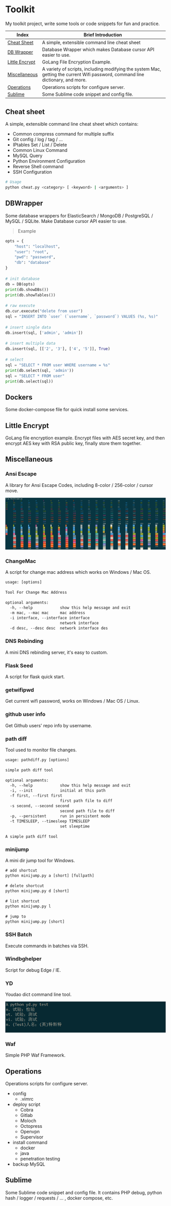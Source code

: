 # Toolkit

My toolkit project, write some tools or code snippets for fun and practice.

| Index | Brief Introduction |
| ----- | ------------------ |
| [Cheat Sheet](https://github.com/LyleMi/toolkit#cheat-sheet) | A simple, extensible command line cheat sheet |
| [DB Wrapper](https://github.com/LyleMi/toolkit#dbwrapper) | Database Wrapper which makes Database cursor API easier to use. |
| [Little Encrypt](https://github.com/LyleMi/toolkit#little-encrypt) |  GoLang File Encryption Example. |
| [Miscellaneous](https://github.com/LyleMi/toolkit#miscellaneous) | A variety of scripts, including modifying the system Mac, getting the current Wifi password, command line dictionary, and more. |
| [Operations](https://github.com/LyleMi/toolkit#operations) | Operations scripts for configure server. |
| [Sublime](https://github.com/LyleMi/toolkit#sublime) | Some Sublime code snippet and config file. |

## Cheat sheet

A simple, extensible command line cheat sheet which contains:

- Common compress command for multiple suffix
- Git config / log / tag / ...
- IPtables Set / List / Delete
- Common Linux Command
- MySQL Query
- Python Environment Configuration
- Reverse Shell command
- SSH Configuration


```sh
# Usage
python cheat.py <category> [ <keyword> | <arguments> ]
```

## DBWrapper

Some database wrappers for ElasticSearch / MongoDB / PostgreSQL / MySQL / SQLite. Make Database cursor API easier to use.

> Example

```python
opts = {
    "host": "localhost",
    "user": "root",
    "pwd": "password",
    "db": "database"
}

# init database
db = DB(opts)
print(db.showDBs())
print(db.showTables())

# raw execute
db.cur.execute("delete from user")
sql = "INSERT INTO `user` (`username`, `password`) VALUES (%s, %s)"

# insert single data
db.insert(sql, ['admin', 'admin'])

# insert multiple data
db.insert(sql, [['2', '3'], ['4', '5']], True)

# select
sql = "SELECT * FROM user WHERE username = %s"
print(db.select(sql, 'admin'))
sql = "SELECT * FROM user"
print(db.select(sql))
```

## Dockers

Some docker-compose file for quick install some services.

## Little Encrypt

GoLang file encryption example. Encrypt files with AES secret key, and then encrypt AES key with RSA public key, finally store them together.

## Miscellaneous

### Ansi Escape

A library for Ansi Escape Codes, including 8-color / 256-color / cursor move.

![image](https://raw.githubusercontent.com/LyleMi/toolkit/master/images/ansiescape.png)

### ChangeMac

A script for change mac address which works on Windows / Mac OS.

```
usage: [options]

Tool For Change Mac Address

optional arguments:
  -h, --help            show this help message and exit
  -m mac, --mac mac     mac address
  -i interface, --interface interface
                        network interface
  -d desc, --desc desc  network interface des
```

### DNS Rebinding

A mini DNS rebinding server, it's easy to custom.

### Flask Seed

A script for flask quick start.

### getwifipwd

Get current wifi password, works on Windows / Mac OS / Linux.

### github user info

Get Github users' repo info by username.

### path diff

Tool used to monitor file changes.

```
usage: pathdiff.py [options]

simple path diff tool

optional arguments:
  -h, --help            show this help message and exit
  -i, --init            initial at this path
  -f first, --first first
                        first path file to diff
  -s second, --second second
                        second path file to diff
  -p, --persistent      run in persistent mode
  -t TIMESLEEP, --timesleep TIMESLEEP
                        set sleeptime

A simple path diff tool
```

### minijump

A mini dir jump tool for Windows.

```
# add shortcut
python minijump.py a [short] [fullpath]

# delete shortcut
python minijump.py d [short]

# list shortcut
python minijump.py l

# jump to
python minijump.py [short]
```

### SSH Batch

Execute commands in batches via SSH.

### Windbghelper

Script for debug Edge / IE.

### YD

Youdao dict command line tool.

![image](https://raw.githubusercontent.com/LyleMi/toolkit/master/images/youdao.png)

### Waf

Simple PHP Waf Framework.

## Operations

Operations scripts for configure server.

- config
    - .vimrc
- deploy script
    - Cobra
    - Gitlab
    - Moloch
    - Octopress
    - Openvpn
    - Supervisor
- install command
    - docker
    - java
    - penetration testing
- backup MySQL

## Sublime

Some Sublime code snippet and config file. It contains PHP debug, python hash / logger / requests / ... , docker compose, etc. 
